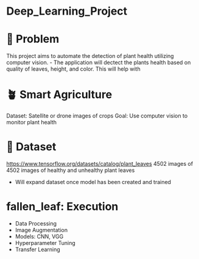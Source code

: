 # Deep_Learning_Project

# :seedling: Problem 
This project aims to automate the detection of plant health utilizing computer vision. - The application will dectect the plants health based on quality of leaves, height, and color.
This will help with 


# :potted_plant: Smart Agriculture 
Dataset: Satellite or drone images of crops
Goal: Use computer vision to monitor plant health

# :maple_leaf: Dataset
https://www.tensorflow.org/datasets/catalog/plant_leaves
4502 images of 4502 images of healthy and unhealthy plant leaves
- Will expand dataset once model has been created and trained

# fallen_leaf: Execution
- Data Processing
- Image Augmentation
- Models: CNN, VGG
- Hyperparameter Tuning
- Transfer Learning
